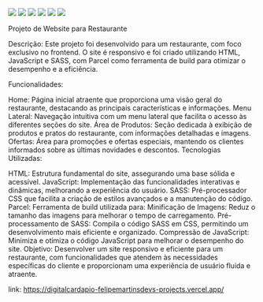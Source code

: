 <img src="https://media.discordapp.net/attachments/736625131354456084/1271672543232921620/Screenshot_32.png?ex=66b830d8&is=66b6df58&hm=e5d9518d538f0802246d47e3a033cf7e8f889a1981397b503808daaaca33a1d3&=&format=webp&quality=lossless&width=1151&height=525">
<img src="https://media.discordapp.net/attachments/736625131354456084/1271672542511239198/Screenshot_33.png?ex=66b830d8&is=66b6df58&hm=8d6f507b38c5fb5c2af08cb289194c567fd0c1ad10b047bf4ea36eda98cc31d3&=&format=webp&quality=lossless&width=1151&height=527">
<img src="https://media.discordapp.net/attachments/736625131354456084/1271672542825807983/Screenshot_34.png?ex=66b830d8&is=66b6df58&hm=e9bb4c87714c48f21d1e1bc01a77c94817278b946c648927d3dab8b3be6d9347&=&format=webp&quality=lossless&width=1151&height=525">

<img src="https://img.shields.io/badge/HTML5-E34F26?style=for-the-badge&logo=html5&logoColor=white">

<img src="https://img.shields.io/badge/JavaScript-F7DF1E?style=for-the-badge&logo=javascript&logoColor=white">

<img src="https://img.shields.io/badge/Sass-CC6699?style=for-the-badge&logo=sass&logoColor=white">

Projeto de Website para Restaurante

Descrição: Este projeto foi desenvolvido para um restaurante, com foco exclusivo no frontend. O site é responsivo e foi criado utilizando HTML, JavaScript e SASS, com Parcel como ferramenta de build para otimizar o desempenho e a eficiência.

Funcionalidades:

Home: Página inicial atraente que proporciona uma visão geral do restaurante, destacando as principais características e informações.
Menu Lateral: Navegação intuitiva com um menu lateral que facilita o acesso às diferentes seções do site.
Área de Produtos: Seção dedicada à exibição de produtos e pratos do restaurante, com informações detalhadas e imagens.
Ofertas: Área para promoções e ofertas especiais, mantendo os clientes informados sobre as últimas novidades e descontos.
Tecnologias Utilizadas:

HTML: Estrutura fundamental do site, assegurando uma base sólida e acessível.
JavaScript: Implementação das funcionalidades interativas e dinâmicas, melhorando a experiência do usuário.
SASS: Pré-processador CSS que facilita a criação de estilos avançados e a manutenção do código.
Parcel: Ferramenta de build utilizada para:
Minificação de Imagens: Reduz o tamanho das imagens para melhorar o tempo de carregamento.
Pré-processamento de SASS: Compila o código SASS em CSS, permitindo um desenvolvimento mais eficiente e organizado.
Compressão de JavaScript: Minimiza e otimiza o código JavaScript para melhorar o desempenho do site.
Objetivo: Desenvolver um site responsivo e eficiente para um restaurante, com funcionalidades que atendem às necessidades específicas do cliente e proporcionam uma experiência de usuário fluida e atraente.

link: https://digitalcardapio-felipemartinsdevs-projects.vercel.app/
